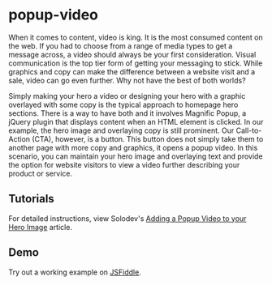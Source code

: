 # popup-video
When it comes to content, video is king. It is the most consumed content on the web. If you had to choose from a range of media types to get a message across, a video should always be your first consideration. Visual communication is the top tier form of getting your messaging to stick. While graphics and copy can make the difference between a website visit and a sale, video can go even further. Why not have the best of both worlds?  

Simply making your hero a video or designing your hero with a graphic overlayed with some copy is the typical approach to homepage hero sections. There is a way to have both and it involves Magnific Popup, a jQuery plugin that displays content when an HTML element is clicked. In our example, the hero image and overlaying copy is still prominent. Our Call-to-Action (CTA), however, is a button. This button does not simply take them to another page with more copy and graphics, it opens a popup video. In this scenario, you can maintain your hero image and overlaying text and provide the option for website visitors to view a video further describing your product or service.

## Tutorials

For detailed instructions, view Solodev's [Adding a Popup Video to your Hero Image](https://www.solodev.com/blog/web-design/adding-a-popup-video-to-your-hero-image.stml) article.

## Demo

Try out a working example on [JSFiddle](https://jsfiddle.net/solodev/u43vsyzu/).


